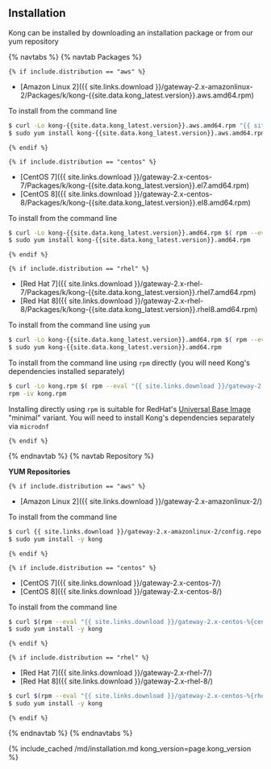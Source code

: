 <!-- DO NOT UPDATE THIS FILE, IT'S FOR ARCHIVED CONTENT ONLY -->

## Installation

Kong can be installed by downloading an installation package or from our yum repository

{% navtabs %}
{% navtab Packages %}

    {% if include.distribution == "aws" %}

- [Amazon Linux 2]({{ site.links.download }}/gateway-2.x-amazonlinux-2/Packages/k/kong-{{site.data.kong_latest.version}}.aws.amd64.rpm)

To install from the command line

```bash
$ curl -Lo kong-{{site.data.kong_latest.version}}.aws.amd64.rpm "{{ site.links.download }}/gateway-2.x-amazonlinux-2/Packages/k/kong-{{site.data.kong_latest.version}}.aws.amd64.rpm"
$ sudo yum install kong-{{site.data.kong_latest.version}}.aws.amd64.rpm
```

    {% endif %}

    {% if include.distribution == "centos" %}

- [CentOS 7]({{ site.links.download }}/gateway-2.x-centos-7/Packages/k/kong-{{site.data.kong_latest.version}}.el7.amd64.rpm)
- [CentOS 8]({{ site.links.download }}/gateway-2.x-centos-8/Packages/k/kong-{{site.data.kong_latest.version}}.el8.amd64.rpm)

To install from the command line

```bash
$ curl -Lo kong-{{site.data.kong_latest.version}}.amd64.rpm $( rpm --eval "{{ site.links.download }}/gateway-2.x-centos-%{centos_ver}/Packages/k/kong-{{site.data.kong_latest.version}}.el%{centos_ver}.amd64.rpm")
$ sudo yum install kong-{{site.data.kong_latest.version}}.amd64.rpm
```

    {% endif %}

    {% if include.distribution == "rhel" %}

- [Red Hat 7]({{ site.links.download }}/gateway-2.x-rhel-7/Packages/k/kong-{{site.data.kong_latest.version}}.rhel7.amd64.rpm)
- [Red Hat 8]({{ site.links.download }}/gateway-2.x-rhel-8/Packages/k/kong-{{site.data.kong_latest.version}}.rhel8.amd64.rpm)

To install from the command line using `yum`

```bash
$ curl -Lo kong-{{site.data.kong_latest.version}}.amd64.rpm $( rpm --eval "{{ site.links.download }}/gateway-2.x-rhel-7/Packages/k/kong-{{site.data.kong_latest.version}}.rhel%{rhel}.amd64.rpm")
$ sudo yum kong-{{site.data.kong_latest.version}}.amd64.rpm
```

To install from the command line using `rpm` directly (you will need Kong's dependencies installed separately)

```bash
$ curl -Lo kong.rpm $( rpm --eval "{{ site.links.download }}/gateway-2.x-rhel-7/Packages/k/kong-{{site.data.kong_latest.version}}.rhel%{rhel}.amd64.rpm")
rpm -iv kong.rpm
```

Installing directly using `rpm` is suitable for RedHat's [Universal Base Image](https://developers.redhat.com/blog/2020/03/24/red-hat-universal-base-images-for-docker-users) "minimal" variant. You will need to install Kong's dependencies separately via `microdnf`

    {% endif %}

{% endnavtab %}
{% navtab Repository %}

**YUM Repositories**

    {% if include.distribution == "aws" %}

- [Amazon Linux 2]({{ site.links.download }}/gateway-2.x-amazonlinux-2/)

To install from the command line

```bash
$ curl {{ site.links.download }}/gateway-2.x-amazonlinux-2/config.repo | sudo tee /etc/yum.repos.d/kong.repo
$ sudo yum install -y kong
```

    {% endif %}

    {% if include.distribution == "centos" %}

- [CentOS 7]({{ site.links.download }}/gateway-2.x-centos-7/)
- [CentOS 8]({{ site.links.download }}/gateway-2.x-centos-8/)

To install from the command line

```bash
$ curl $(rpm --eval "{{ site.links.download }}/gateway-2.x-centos-%{centos_ver}/config.repo") | sudo tee /etc/yum.repos.d/kong.repo
$ sudo yum install -y kong
```

    {% endif %}

    {% if include.distribution == "rhel" %}

- [Red Hat 7]({{ site.links.download }}/gateway-2.x-rhel-7/)
- [Red Hat 8]({{ site.links.download }}/gateway-2.x-rhel-8/)

```bash
$ curl $(rpm --eval "{{ site.links.download }}/gateway-2.x-centos-%{rhel}/config.repo") | sudo tee /etc/yum.repos.d/kong.repo
$ sudo yum install -y kong
```

    {% endif %}

{% endnavtab %}
{% endnavtabs %}

{% include_cached /md/installation.md kong_version=page.kong_version %}
